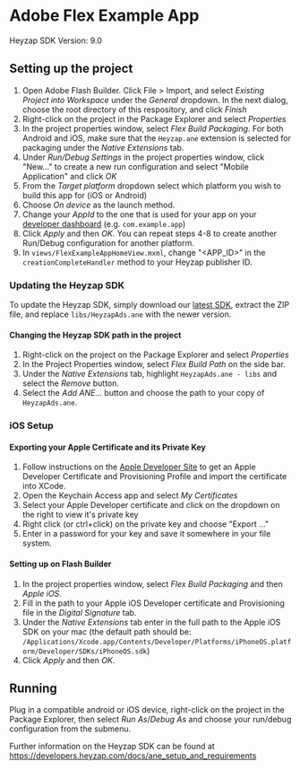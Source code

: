 # Adobe Flex Example App

Heyzap SDK Version: 9.0

## Setting up the project
1. Open Adobe Flash Builder. Click File > Import, and select _Existing Project into Workspace_ under the _General_ dropdown. In the next dialog, choose the root directory of this respository, and click _Finish_
2. Right-click on the project in the Package Explorer and select _Properties_
3. In the project properties window, select _Flex Build Packaging_. For both Android and iOS, make sure that the `Heyzap.ane` extension is selected for packaging under the _Native Extensions_ tab.
4. Under _Run/Debug Settings_ in the project properties window, click "New..." to create a new run configuration and select "Mobile Application" and click _OK_
5. From the _Target platform_ dropdown select which platform you wish to build this app for (iOS or Android)
6. Choose _On device_ as the launch method.
7. Change your _AppId_ to the one that is used for your app on your [developer dashboard](https://developers.heyzap.com/dashboard) (e.g. `com.example.app`)
8. Click _Apply_ and then _OK_. You can repeat steps 4-8 to create another Run/Debug configuration for another platform.
9. In `views/FlexExampleAppHomeView.mxml`, change "\<APP_ID\>" in the `creationCompleteHandler` method to your Heyzap publisher ID.

### Updating the Heyzap SDK
To update the Heyzap SDK, simply download our [latest SDK](https://developers.heyzap.com/sdk/download?platform=air), extract the ZIP file, and replace `libs/HeyzapAds.ane` with the newer version.

#### Changing the Heyzap SDK path in the project
1. Right-click on the project on the Package Explorer and select _Properties_
2. In the Project Properties window, select _Flex Build Path_ on the side bar.
3. Under the _Native Extensions_ tab, highlight `HeyzapAds.ane - libs` and select the _Remove_ button.
4. Select the _Add ANE..._ button and choose the path to your copy of `HeyzapAds.ane`.

### iOS Setup

#### Exporting your Apple Certificate and its Private Key
1. Follow instructions on the [Apple Developer Site](https://developer.apple.com) to get an Apple Developer Certificate and Provisioning Profile and import the certificate into XCode.
1. Open the Keychain Access app and select _My Certificates_
2. Select your Apple Developer certificate and click on the dropdown on the right to view it's private key
3. Right click (or ctrl+click) on the private key and choose "Export …"
4. Enter in a password for your key and save it somewhere in your file system.

#### Setting up on Flash Builder 
1. In the project properties window, select _Flex Build Packaging_ and then _Apple iOS_.
2. Fill in the path to your Apple iOS Developer certificate and Provisioning file in the _Digital Signature_ tab.
3. Under the _Native Extensions_ tab enter in the full path to the Apple iOS SDK on your mac (the default path should be: `/Applications/Xcode.app/Contents/Developer/Platforms/iPhoneOS.platform/Developer/SDKs/iPhoneOS.sdk`)
4. Click _Apply_ and then _OK_.

## Running
Plug in a compatible android or iOS device, right-click on the project in the Package Explorer, then select _Run As_/_Debug As_ and choose your run/debug configuration from the submenu.

Further information on the Heyzap SDK can be found at https://developers.heyzap.com/docs/ane_setup_and_requirements
